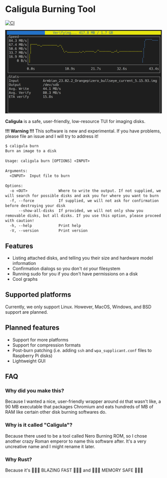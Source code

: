 # Caligula Burning Tool

[![CI](https://github.com/ifd3f/caligula/actions/workflows/ci.yml/badge.svg)](https://github.com/ifd3f/caligula/actions/workflows/ci.yml)

![Screenshot of the Caligula TUI verifying a disk.](./images/verifying.png)

**Caligula** is a safe, user-friendly, low-resource TUI for imaging disks.

**!!! Warning !!!** This software is new and experimental. If you have problems, please file an issue and I will try to address it!

```
$ caligula burn
Burn an image to a disk

Usage: caligula burn [OPTIONS] <INPUT>

Arguments:
  <INPUT>  Input file to burn

Options:
  -o <OUT>              Where to write the output. If not supplied, we will search for possible disks and ask you for where you want to burn
  -f, --force           If supplied, we will not ask for confirmation before destroying your disk
      --show-all-disks  If provided, we will not only show you removable disks, but all disks. If you use this option, please proceed with caution!
  -h, --help            Print help
  -V, --version         Print version
```

## Features

- Listing attached disks, and telling you their size and hardware model information
- Confirmation dialogs so you don't `dd` your filesystem
- Running sudo for you if you don't have permissions on a disk
- Cool graphs

## Supported platforms

Currently, we only support Linux. However, MacOS, Windows, and BSD support are planned.

## Planned features

- Support for more platforms
- Support for compression formats
- Post-burn patching (i.e. adding `ssh` and `wpa_supplicant.conf` files to Raspberry Pi disks)
- Lightweight GUI

## FAQ

### Why did you make this?

Because I wanted a nice, user-friendly wrapper around `dd` that wasn't like, a 90 MB executable that packages Chromium and eats hundreds of MB of RAM like certain other disk burning softwares do.

### Why is it called "Caligula"?

Because there used to be a tool called Nero Burning ROM, so I chose another crazy Roman emperor to name this software after. It's a very uncreative name and I might rename it later.

### Why Rust?

Because it's 🚀🚀🚀 BLAZING FAST 🚀🚀🚀 and 💾💾💾 MEMORY SAFE 💾💾💾
